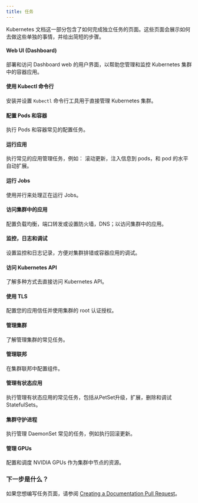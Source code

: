 ```yaml
---
title: 任务
---
```




Kubernetes 文档这一部分包含了如何完成独立任务的页面。这些页面会展示如何去做这些单独的事情，并给出简短的步骤。



#### Web UI (Dashboard)

 部署和访问 Dashboard web 的用户界面，以帮助您管理和监控 Kubernetes 集群中的容器应用。



#### 使用 Kubectl 命令行

安装并设置 `Kubectl` 命令行工具用于直接管理 Kubernetes 集群。



#### 配置 Pods 和容器

执行 Pods 和容器常见的配置任务。



#### 运行应用

执行常见的应用管理任务，例如： 滚动更新，注入信息到 pods，和 pod 的水平自动扩展。



#### 运行 Jobs

使用并行来处理正在运行 Jobs。



#### 访问集群中的应用

配置负载均衡，端口转发或设置防火墙，DNS；以访问集群中的应用。



#### 监控，日志和调试

设置监控和日志记录，方便对集群排错或容器应用的调试。



#### 访问 Kubernetes API

了解多种方式去直接访问 Kubernetes API。



#### 使用 TLS

配置您的应用信任并使用集群的 root 认证授权。



#### 管理集群

了解管理集群的常见任务。



#### 管理联邦

在集群联邦中配置组件。



#### 管理有状态应用

执行管理有状态应用的常见任务，包括从PetSet升级，扩展，删除和调试 StatefulSets。



#### 集群守护进程

执行管理 DaemonSet 常见的任务，例如执行回滚更新。



#### 管理 GPUs

配置和调度 NVIDIA GPUs 作为集群中节点的资源。



### 下一步是什么？

如果您想编写任务页面，请参阅 [Creating a Documentation Pull Request](/docs/home/contribute/create-pull-request/)。
